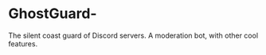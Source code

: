 # GhostGuard-
The silent coast guard of Discord servers. A moderation bot, with other cool features.
